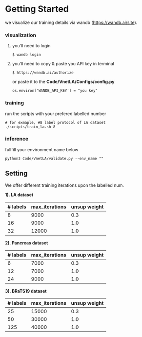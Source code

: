 # Getting Started
we visualize our training details via wandb (https://wandb.ai/site). 
### visualization
1) you'll need to login
   ```shell 
   $ wandb login
   ```
2) you'll need to copy & paste you API key in terminal
   ```shell
   $ https://wandb.ai/authorize
   ```
   or paste it to the **Code/VnetLA/Configs/config.py**
   ```shell
   os.environ['WANDB_API_KEY'] = "you key"
   ```
### training
run the scripts with your prefered labelled number

```shell
# for exmaple, #8 label protocol of LA dataset
./scripts/train_la.sh 8
```

### inference
fullfill your environment name below
```shell
python3 Code/VnetLA/validate.py --env_name ""
```

## Setting
We offer different training iterations upon the labelled num.

**1). LA dataset**

   | # labels |  max_iterations | unsup weight |
   |----------------|-----------------|--------------|
   | 8              | 9000            | 0.3          |
   | 16             | 9000            | 1.0          |
   | 32             | 12000           | 1.0          |

**2). Pancreas dataset**

| # labels |  max_iterations | unsup weight |
|----------------|-----------------|--------------|
| 6               | 7000            | 0.3          |
| 12              | 7000            | 1.0          |
| 24              | 9000            | 1.0

**3). BRaTS19 dataset**

| # labels |  max_iterations | unsup weight |
|----------------|-----------------|--------------|
| 25              | 15000            | 0.3          |
| 50              | 30000            | 1.0          |
| 125             | 40000            | 1.0          |

